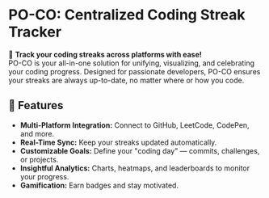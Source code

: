 # PO-CO: Centralized Coding Streak Tracker  

🚀 **Track your coding streaks across platforms with ease!**  
PO-CO is your all-in-one solution for unifying, visualizing, and celebrating your coding progress. Designed for passionate developers, PO-CO ensures your streaks are always up-to-date, no matter where or how you code.

## 🌟 Features  
- **Multi-Platform Integration:** Connect to GitHub, LeetCode, CodePen, and more.  
- **Real-Time Sync:** Keep your streaks updated automatically.  
- **Customizable Goals:** Define your "coding day" — commits, challenges, or projects.  
- **Insightful Analytics:** Charts, heatmaps, and leaderboards to monitor your progress.  
- **Gamification:** Earn badges and stay motivated.  
